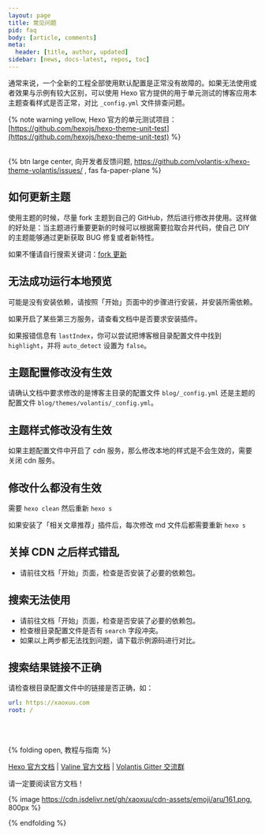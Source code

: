 ```yaml
---
layout: page
title: 常见问题
pid: faq
body: [article, comments]
meta:
  header: [title, author, updated]
sidebar: [news, docs-latest, repos, toc]
---
```


通常来说，一个全新的工程全部使用默认配置是<green>正常</green>没有故障的。如果无法使用或者效果与示例有较大区别，可以使用 Hexo 官方提供的用于单元测试的博客应用本主题查看样式是否正常，对比 `_config.yml` 文件排查问题。

{% note warning yellow, Hexo 官方的单元测试项目： [https://github.com/hexojs/hexo-theme-unit-test](https://github.com/hexojs/hexo-theme-unit-test) %}

<br>{% btn large center, 向开发者反馈问题, https://github.com/volantis-x/hexo-theme-volantis/issues/ , fas fa-paper-plane %}

<!-- more -->

## 如何更新主题

使用主题的时候，尽量 fork 主题到自己的 GitHub，然后进行修改并使用。这样做的好处是：当主题进行重要更新的时候可以根据需要拉取合并代码，使自己 DIY 的主题能够通过更新获取 BUG 修复或者新特性。

如果不懂请自行搜索关键词：<u>fork 更新</u>

## 无法成功运行本地预览

可能是没有安装依赖，请按照「开始」页面中的步骤进行安装，并安装所需依赖。

如果开启了某些第三方服务，请查看文档中是否要求安装插件。

如果报错信息有 `lastIndex`，你可以尝试把博客根目录配置文件中找到 `highlight`，并将 `auto_detect` 设置为 `false`。


## 主题配置修改没有生效

请确认文档中要求修改的是博客主目录的配置文件 `blog/_config.yml` 还是主题的配置文件 `blog/themes/volantis/_config.yml`。

## 主题样式修改没有生效

如果主题配置文件中开启了 cdn 服务，那么修改本地的样式是不会生效的，需要关闭 cdn 服务。

## 修改什么都没有生效

需要 `hexo clean` 然后重新 `hexo s`

如果安装了「相关文章推荐」插件后，每次修改 md 文件后都需要重新 `hexo s`

## 关掉 CDN 之后样式错乱

- 请前往文档「开始」页面，检查是否安装了必要的依赖包。

## 搜索无法使用

- 请前往文档「开始」页面，检查是否安装了必要的依赖包。
- 检查根目录配置文件是否有 `search` 字段冲突。
- 如果以上两步都无法找到问题，请下载示例源码进行对比。

## 搜索结果链接不正确

请检查根目录配置文件中的链接是否正确，如：

```yaml blog/_config.yml
url: https://xaoxuu.com
root: /
```

<br><br>

{% folding open, 教程与指南 %}

[Hexo 官方文档](https://hexo.io) | [Valine 官方文档](https://valine.js.org) | [Volantis Gitter 交流群](https://gitter.im/hexo-theme-volantis/community?utm_source=share-link&utm_medium=link&utm_campaign=share-link)

请一定要阅读官方文档！

{% image https://cdn.jsdelivr.net/gh/xaoxuu/cdn-assets/emoji/aru/161.png, 800px %}

{% endfolding %}
